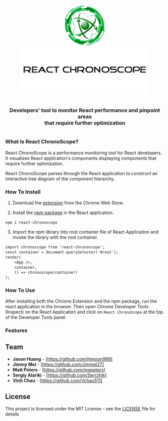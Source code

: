 <p align="center">
<img src="/src/assets/ChronoScope.png" width="25%" height="30%">
<br/>
<img src="/src/assets/ChronoScopeTitle.png">
</p>

# 
<h3 align="center"> Developers' tool to monitor React performance and pinpoint areas </br> that require further optimization</h3>

# 

### What Is React ChronoScope?

<p>
React ChronoScope is a performance monitoring tool for React developers. It visualizes React application's components displaying components that require further optimization.

React ChronoScope parses through the React application to construct an interactive tree diagram of the component hierarchy.  

### How To Install 

1. Download the [extension](https://chrome.google.com/webstore/detail/react-developer-tools/fmkadmapgofadopljbjfkapdkoienihi?hl=en-US) from the Chrome Web Store. 

2. Install the [npm package](https://www.npmjs.com/package/react-chronoscope) in the React application.

```
npm i react-chronoscope
```

3. Import the npm library into root container file of React Application and invoke the library with the root container. 

```
import chronoscope from 'react-chronoscope';
const container = document.querySelector('#root');
render(
    <App />,
    container,
    () => chronoscope(container)
);
```

### How To Use
After installing both the Chrome Extension and the npm package, run the react application in the browser. Then open Chrome Developer Tools (Inspect) on the React Application and click on ``` React ChronoScope ``` at the top of the Developer Tools panel.

### Features

</p>

## Team

- **Jason Huang** - [https://github.com/jhmoon999]
- **Jimmy Mei** - [https://github.com/Jimmei27]
- **Matt Peters** - [https://github.com/mgpeters]
- **Sergiy Alariki** - [https://github.com/Serrzhik]
- **Vinh Chau** - [https://github.com/Vchau511]

## License

This project is licensed under the MIT License - see the [LICENSE](LICENSE) file for details